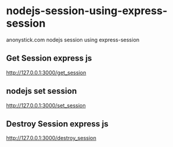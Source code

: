 # nodejs-session-using-express-session
anonystick.com nodejs session using express-session

## Get Session express js

http://127.0.0.1:3000/get_session 

## nodejs set session

http://127.0.0.1:3000/set_session

## Destroy Session express js

http://127.0.0.1:3000/destroy_session
